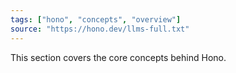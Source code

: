 ```yaml
---
tags: ["hono", "concepts", "overview"]
source: "https://hono.dev/llms-full.txt"
---
```


This section covers the core concepts behind Hono.